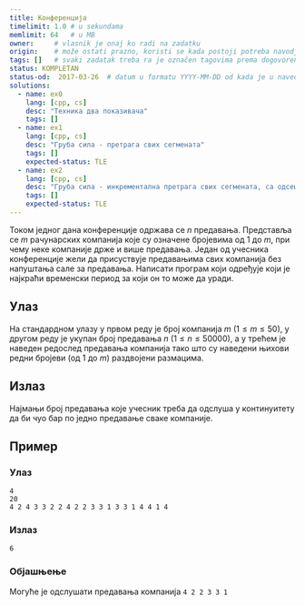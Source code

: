 ```yaml
---
title: Конференција
timelimit: 1.0 # u sekundama
memlimit: 64   # u MB
owner:     # vlasnik je onaj ko radi na zadatku
origin:    # može ostati prazno, koristi se kada postoji potreba navodjena izvora
tags: []   # svaki zadatak treba ra je označen tagovima prema dogovorenoj listi tagova
status: KOMPLETAN
status-od:  2017-03-26  # datum u formatu YYYY-MM-DD od kada je u navedenom statusu
solutions:
  - name: ex0
    lang: [cpp, cs]
    desc: "Техника два показивача"
    tags: []
  - name: ex1
    lang: [cpp, cs]
    desc: "Груба сила - претрага свих сегмената"
    tags: []
    expected-status: TLE
  - name: ex2
    lang: [cpp, cs]
    desc: "Груба сила - инкрементална претрага свих сегмената, са одсецањем"
    tags: []
    expected-status: TLE
---
```


Током једног дана конференције одржава се $n$ предавања. Представља се
$m$ рачунарских компанија које су означене бројевима од $1$ до $m$,
при чему неке компаније држе и више предавања. Један од учесника
конференције жели да присуствује предавањима свих компанија без
напуштања сале за предавања. Написати програм који одређује који је
најкраћи временски период за који он то може да уради.

## Улаз

На стандардном улазу у првом реду је број компанија $m$ ($1 \leq m
\leq 50$), у другом реду је укупан број предавања $n$ ($1 \leq n \leq
50000$), а у трећем је наведен редослед предавања компанија тако што
су наведени њихови редни бројеви (од 1 до $m$) раздвојени размацима.

## Излаз

Најмањи број предавања које учесник треба да одслуша у континуитету да
би чуо бар по једно предавање сваке компаније.

## Пример

### Улаз

~~~
4
20
4 2 4 3 3 2 2 4 2 2 3 3 1 3 3 1 4 4 1 4
~~~

### Излаз

~~~
6
~~~

### Објашњење

Могуће је одслушати предавања компанија `4 2 2 3 3 1`
